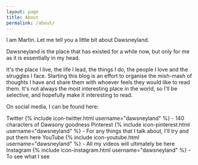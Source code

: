 ```yaml
---
layout: page
title: About
permalink: /about/
---
```


I am Martin. Let me tell you a little bit about Dawsneyland.

Dawsneyland is the place that has existed for a while now, but only for me as it is essentially in my head. 

It's the place I live, the life I lead, the things I do, the people I love and the struggles I face. Starting this blog is an effort to organise the mish-mash of thoughts I have and share them with whoever feels they would like to read them. It's not always the most interesting place in the world, so I'll be selective, and hopefully make it interesting to read.

On social media, I can be found here:

Twitter {% include icon-twitter.html username="dawsneyland" %} - 140 characters of Dawsony goodness
Pinterest {% include icon-pinterest.html username="dawsneyland" %} - For any things that I talk about, I'll try and put them here
YouTube {% include icon-youtube.html username="dawsneyland" %} - All my videos will ultimately be here
Instagram {% include icon-instagram.html username="dawsneyland" %} - To see what I see
